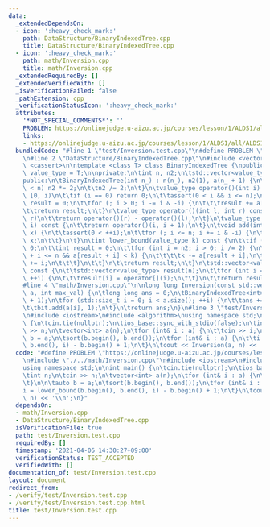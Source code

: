 ```yaml
---
data:
  _extendedDependsOn:
  - icon: ':heavy_check_mark:'
    path: DataStructure/BinaryIndexedTree.cpp
    title: DataStructure/BinaryIndexedTree.cpp
  - icon: ':heavy_check_mark:'
    path: math/Inversion.cpp
    title: math/Inversion.cpp
  _extendedRequiredBy: []
  _extendedVerifiedWith: []
  _isVerificationFailed: false
  _pathExtension: cpp
  _verificationStatusIcon: ':heavy_check_mark:'
  attributes:
    '*NOT_SPECIAL_COMMENTS*': ''
    PROBLEM: https://onlinejudge.u-aizu.ac.jp/courses/lesson/1/ALDS1/all/ALDS1_5_D
    links:
    - https://onlinejudge.u-aizu.ac.jp/courses/lesson/1/ALDS1/all/ALDS1_5_D
  bundledCode: "#line 1 \"test/Inversion.test.cpp\"\n#define PROBLEM \"https://onlinejudge.u-aizu.ac.jp/courses/lesson/1/ALDS1/all/ALDS1_5_D\"\
    \n#line 2 \"DataStructure/BinaryIndexedTree.cpp\"\n#include <vector>\n#include\
    \ <cassert>\n\ntemplate <class T> class BinaryIndexedTree {\npublic:\n\tusing\
    \ value_type = T;\n\nprivate:\n\tint n, n2;\n\tstd::vector<value_type> a;\n\n\
    public:\n\tBinaryIndexedTree(int n_) : n(n_), n2(1), a(n_ + 1) {\n\t\twhile (n2\
    \ < n) n2 *= 2;\n\t\tn2 /= 2;\n\t}\n\tvalue_type operator()(int i) const {  //\
    \ [0, i)\n\t\tif (i == 0) return 0;\n\t\tassert(0 < i && i <= n);\n\t\tvalue_type\
    \ result = 0;\n\t\tfor (; i > 0; i -= i & -i) {\n\t\t\tresult += a[i];\n\t\t}\n\
    \t\treturn result;\n\t}\n\tvalue_type operator()(int l, int r) const {  // [l,\
    \ r)\n\t\treturn operator()(r) - operator()(l);\n\t}\n\tvalue_type operator[](int\
    \ i) const {\n\t\treturn operator()(i, i + 1);\n\t}\n\tvoid add(int i, value_type\
    \ x) {\n\t\tassert(0 < ++i);\n\t\tfor (; i <= n; i += i & -i) {\n\t\t\ta[i] +=\
    \ x;\n\t\t}\n\t}\n\tint lower_bound(value_type k) const {\n\t\tif (k <= 0) return\
    \ 0;\n\t\tint result = 0;\n\t\tfor (int i = n2; i > 0; i /= 2) {\n\t\t\tif (result\
    \ + i <= n && a[result + i] < k) {\n\t\t\t\tk -= a[result + i];\n\t\t\t\tresult\
    \ += i;\n\t\t\t}\n\t\t}\n\t\treturn result;\n\t}\n\tstd::vector<value_type> to_a()\
    \ const {\n\t\tstd::vector<value_type> result(n);\n\t\tfor (int i = 0; i < n;\
    \ ++i) {\n\t\t\tresult[i] = operator[](i);\n\t\t}\n\t\treturn result;\n\t}\n};\n\
    #line 4 \"math/Inversion.cpp\"\n\nlong long Inversion(const std::vector<int>&\
    \ a, int max_val) {\n\tlong long ans = 0;\n\tBinaryIndexedTree<int> bit(max_val\
    \ + 1);\n\tfor (std::size_t i = 0; i < a.size(); ++i) {\n\t\tans += i - bit(a[i]);\n\
    \t\tbit.add(a[i], 1);\n\t}\n\treturn ans;\n}\n#line 3 \"test/Inversion.test.cpp\"\
    \n#include <iostream>\n#include <algorithm>\nusing namespace std;\n\nint main()\
    \ {\n\tcin.tie(nullptr);\n\tios_base::sync_with_stdio(false);\n\tint n;\n\tcin\
    \ >> n;\n\tvector<int> a(n);\n\tfor (int& i : a) {\n\t\tcin >> i;\n\t}\n\n\tauto\
    \ b = a;\n\tsort(b.begin(), b.end());\n\tfor (int& i : a) {\n\t\ti = lower_bound(b.begin(),\
    \ b.end(), i) - b.begin() + 1;\n\t}\n\tcout << Inversion(a, n) << '\\n';\n}\n"
  code: "#define PROBLEM \"https://onlinejudge.u-aizu.ac.jp/courses/lesson/1/ALDS1/all/ALDS1_5_D\"\
    \n#include \"./../math/Inversion.cpp\"\n#include <iostream>\n#include <algorithm>\n\
    using namespace std;\n\nint main() {\n\tcin.tie(nullptr);\n\tios_base::sync_with_stdio(false);\n\
    \tint n;\n\tcin >> n;\n\tvector<int> a(n);\n\tfor (int& i : a) {\n\t\tcin >> i;\n\
    \t}\n\n\tauto b = a;\n\tsort(b.begin(), b.end());\n\tfor (int& i : a) {\n\t\t\
    i = lower_bound(b.begin(), b.end(), i) - b.begin() + 1;\n\t}\n\tcout << Inversion(a,\
    \ n) << '\\n';\n}"
  dependsOn:
  - math/Inversion.cpp
  - DataStructure/BinaryIndexedTree.cpp
  isVerificationFile: true
  path: test/Inversion.test.cpp
  requiredBy: []
  timestamp: '2021-04-06 14:30:27+09:00'
  verificationStatus: TEST_ACCEPTED
  verifiedWith: []
documentation_of: test/Inversion.test.cpp
layout: document
redirect_from:
- /verify/test/Inversion.test.cpp
- /verify/test/Inversion.test.cpp.html
title: test/Inversion.test.cpp
---
```

